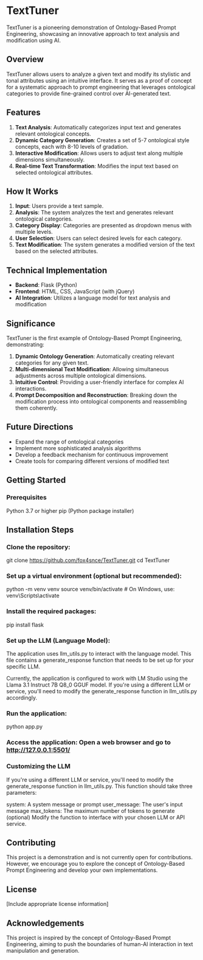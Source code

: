 # TextTuner

TextTuner is a pioneering demonstration of Ontology-Based Prompt Engineering, showcasing an innovative approach to text analysis and modification using AI.

## Overview

TextTuner allows users to analyze a given text and modify its stylistic and tonal attributes using an intuitive interface. It serves as a proof of concept for a systematic approach to prompt engineering that leverages ontological categories to provide fine-grained control over AI-generated text.

## Features

1. **Text Analysis**: Automatically categorizes input text and generates relevant ontological concepts.
2. **Dynamic Category Generation**: Creates a set of 5-7 ontological style concepts, each with 8-10 levels of gradation.
3. **Interactive Modification**: Allows users to adjust text along multiple dimensions simultaneously.
4. **Real-time Text Transformation**: Modifies the input text based on selected ontological attributes.

## How It Works

1. **Input**: Users provide a text sample.
2. **Analysis**: The system analyzes the text and generates relevant ontological categories.
3. **Category Display**: Categories are presented as dropdown menus with multiple levels.
4. **User Selection**: Users can select desired levels for each category.
5. **Text Modification**: The system generates a modified version of the text based on the selected attributes.

## Technical Implementation

- **Backend**: Flask (Python)
- **Frontend**: HTML, CSS, JavaScript (with jQuery)
- **AI Integration**: Utilizes a language model for text analysis and modification

## Significance

TextTuner is the first example of Ontology-Based Prompt Engineering, demonstrating:

1. **Dynamic Ontology Generation**: Automatically creating relevant categories for any given text.
2. **Multi-dimensional Text Modification**: Allowing simultaneous adjustments across multiple ontological dimensions.
3. **Intuitive Control**: Providing a user-friendly interface for complex AI interactions.
4. **Prompt Decomposition and Reconstruction**: Breaking down the modification process into ontological components and reassembling them coherently.

## Future Directions

- Expand the range of ontological categories
- Implement more sophisticated analysis algorithms
- Develop a feedback mechanism for continuous improvement
- Create tools for comparing different versions of modified text

## Getting Started

### Prerequisites
Python 3.7 or higher
pip (Python package installer)

## Installation Steps

### Clone the repository:

git clone https://github.com/fox4snce/TextTuner.git
cd TextTuner

### Set up a virtual environment (optional but recommended):

python -m venv venv
source venv/bin/activate  # On Windows, use: venv\Scripts\activate

### Install the required packages:

pip install flask

### Set up the LLM (Language Model): 

The application uses llm_utils.py to interact with the language model. This file contains a generate_response function that needs to be set up for your specific LLM.

Currently, the application is configured to work with LM Studio using the Llama 3.1 Instruct 7B Q8_0 GGUF model. If you're using a different LLM or service, you'll need to modify the generate_response function in llm_utils.py accordingly.

### Run the application:

python app.py

### Access the application: Open a web browser and go to http://127.0.0.1:5501/

### Customizing the LLM

If you're using a different LLM or service, you'll need to modify the generate_response function in llm_utils.py. This function should take three parameters:

system: A system message or prompt
user_message: The user's input message
max_tokens: The maximum number of tokens to generate (optional)
Modify the function to interface with your chosen LLM or API service.

## Contributing

This project is a demonstration and is not currently open for contributions. However, we encourage you to explore the concept of Ontology-Based Prompt Engineering and develop your own implementations.

## License

[Include appropriate license information]

## Acknowledgements

This project is inspired by the concept of Ontology-Based Prompt Engineering, aiming to push the boundaries of human-AI interaction in text manipulation and generation.
